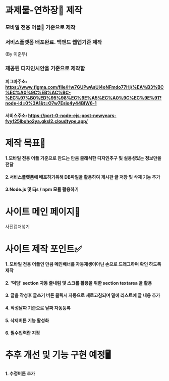 # 과제물-연하장🥂 제작 

### 모바일 전용 어플📱 기준으로 제작
### 서비스플랫폼 배포완료. 백엔드 웹앱기준 제작
(By 이준무)
### 제공된 디자인시안을 기준으로 제작함
#### 피그마주소: https://www.figma.com/file/Hw7GUPwAsUj4oNFmdo77Hj/%EA%B3%BC%EC%A0%9C%EB%AC%BC-%EC%97%B0%ED%95%98%EC%9E%A5%EC%A0%9C%EC%9E%91?node-id=0%3A1&t=O7w7Esio4y44BIW6-1
#### 서비스주소: https://port-0-node-ejs-post-newyears-fyyf25lboho2ya.gksl2.cloudtype.app/


# 제작 목표📜
#### 1.모바일 전용 어플 기준으로 만드는 만큼 클래식한 디자인추구 및 실용성있는 정보만을 전달
#### 2.서비스플랫폼에 배포하기위해 DB파일을 활용하여 게시판 글 저장 및 삭제 기능 추가
#### 3.Node.js 및 Ejs / npm 모듈 활용하기

# 사이트 메인 페이지📲
사진캡쳐넣기

# 사이트 제작 포인트✅
#### 1. 모바일 전용 어플인 만큼 메인배너를 자동재생이아닌 손으로 드래그하며 확인 하도록 제작
#### 2. '덕담' section 자동 줄내림 및 스크롤 활용을 위한 section textarea 을 활용
#### 3. 글을 작성후 글쓰기 버튼 클릭시 자동으로 새로고침되며 밑에 리스트에 글 내용 추가
#### 4. 작성날짜 기준으로 날짜 자동등록
#### 5. 삭제버튼 기능 활성화
#### 6. 필수입력란 지정


# 추후 개선 및 기능 구현 예정🖥

#### 1. 수정버튼 추가

